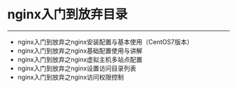 # nginx入门到放弃目录
-----
*  nginx入门到放弃之nginx安装配置与基本使用（CentOS7版本）
*  nginx入门到放弃之nginx基础配置使用与讲解
*  nginx入门到放弃之nginx虚拟主机多站点配置
*  nginx入门到放弃之nginx设置访问目录列表
*  nginx入门到放弃之nginx访问权限控制

